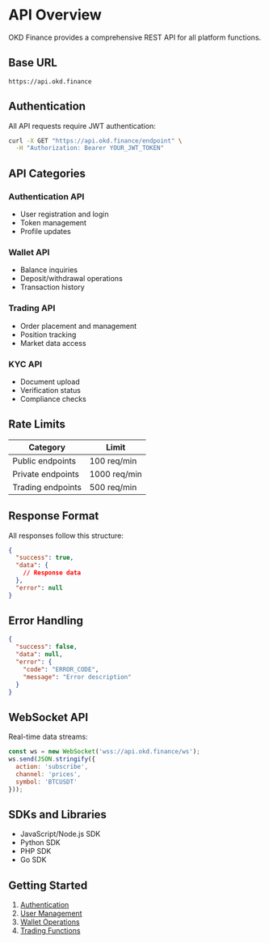 # API Overview

OKD Finance provides a comprehensive REST API for all platform functions.

## Base URL
```
https://api.okd.finance
```

## Authentication

All API requests require JWT authentication:

```bash
curl -X GET "https://api.okd.finance/endpoint" \
  -H "Authorization: Bearer YOUR_JWT_TOKEN"
```

## API Categories

### Authentication API
- User registration and login
- Token management
- Profile updates

### Wallet API  
- Balance inquiries
- Deposit/withdrawal operations
- Transaction history

### Trading API
- Order placement and management
- Position tracking
- Market data access

### KYC API
- Document upload
- Verification status
- Compliance checks

## Rate Limits

| Category | Limit |
|----------|-------|
| Public endpoints | 100 req/min |
| Private endpoints | 1000 req/min |
| Trading endpoints | 500 req/min |

## Response Format

All responses follow this structure:

```json
{
  "success": true,
  "data": {
    // Response data
  },
  "error": null
}
```

## Error Handling

```json
{
  "success": false,
  "data": null,
  "error": {
    "code": "ERROR_CODE",
    "message": "Error description"
  }
}
```

## WebSocket API

Real-time data streams:

```javascript
const ws = new WebSocket('wss://api.okd.finance/ws');
ws.send(JSON.stringify({
  action: 'subscribe',
  channel: 'prices',
  symbol: 'BTCUSDT'
}));
```

## SDKs and Libraries

- JavaScript/Node.js SDK
- Python SDK  
- PHP SDK
- Go SDK

## Getting Started

1. [Authentication](/en/api/authentication)
2. [User Management](/en/api/users)
3. [Wallet Operations](/en/api/wallets)
4. [Trading Functions](/en/trading/overview) 